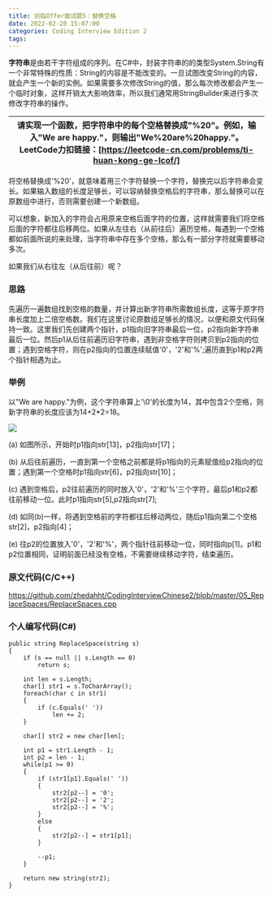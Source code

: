 ```yaml
---
title: 剑指Offer面试题5：替换空格
date: 2022-02-20 15:07:00
categories: Coding Interview Edition 2
tags:
---
```


**字符串**是由若干字符组成的序列。在C#中，封装字符串的的类型System.String有一个非常特殊的性质：String的内容是不能改变的。一旦试图改变String的内容，就会产生一个新的实例。如果需要多次修改String的值，那么每次修改都会产生一个临时对象，这样开销太大影响效率，所以我们通常用StringBuilder来进行多次修改字符串的操作。

<!--more-->

|请实现一个函数，把字符串中的每个空格替换成"%20"。例如，输入"We are happy."，则输出"We%20are%20happy."。</br> LeetCode力扣链接：[https://leetcode-cn.com/problems/ti-huan-kong-ge-lcof/]|
|---|

将空格替换成'%20'，就意味着用三个字符替换一个字符，替换完以后字符串会变长。如果输入数组的长度足够长，可以容纳替换空格后的字符串，那么替换可以在原数组中进行，否则需要创建一个新数组。

可以想象，新加入的字符会占用原来空格后面字符的位置，这样就需要我们将空格后面的字符都往后移两位。如果从左往右（从前往后）遍历空格，每遇到一个空格都如前面所说的来处理，当字符串中存在多个空格，那么有一部分字符就需要移动多次。

如果我们从右往左（从后往前）呢？

### 思路
先遍历一遍数组找到空格的数量，并计算出新字符串所需数组长度，这等于原字符串长度加上二倍空格数。我们在这里讨论原数组足够长的情况，以便和原文代码保持一致。这里我们先创建两个指针，p1指向旧字符串最后一位，p2指向新字符串最后一位。然后p1从后往前遍历旧字符串，遇到非空格字符则拷贝到p2指向的位置；遇到空格字符，则在p2指向的位置连续赋值'0'，'2'和'%';遍历直到p1和p2两个指针相遇为止。

### 举例
以"We are happy."为例，这个字符串算上'\0'的长度为14，其中包含2个空格，则新字符串的长度应该为14+2*2=18。

![](/2022/02/20/coding-interview/coding-interview-5/replace-space.jpg)

(a) 如图所示，开始时p1指向str[13]，p2指向str[17]；

(b) 从后往前遍历，一直到第一个空格之前都是将p1指向的元素赋值给p2指向的位置；遇到第一个空格时p1指向str[6]，p2指向str[10]；

(c) 遇到空格后，p2往前遍历的同时放入'0'，'2'和'%'三个字符，最后p1和p2都往前移动一位。此时p1指向str[5],p2指向str[7];

(d) 如同(b)一样，将遇到空格前的字符都往后移动两位，随后p1指向第二个空格str[2]，p2指向[4]；

(e) 往p2的位置放入'0'，'2'和'%'，两个指针往前移动一位，同时指向p[1]。p1和p2位置相同，证明前面已经没有空格，不需要继续移动字符，结束遍历。

### 原文代码(C/C++)
https://github.com/zhedahht/CodingInterviewChinese2/blob/master/05_ReplaceSpaces/ReplaceSpaces.cpp

### 个人编写代码(C#)
```
public string ReplaceSpace(string s)
{
    if (s == null || s.Length == 0)
        return s;

    int len = s.Length;
    char[] str1 = s.ToCharArray();
    foreach(char c in str1)
    {
        if (c.Equals(' '))
            len += 2;
    }
    
    char[] str2 = new char[len];

    int p1 = str1.Length - 1;
    int p2 = len - 1;
    while(p1 >= 0)
    {
        if (str1[p1].Equals(' '))
        {
            str2[p2--] = '0';
            str2[p2--] = '2';
            str2[p2--] = '%';
        }
        else
        {
            str2[p2--] = str1[p1];
        }

        --p1;
    }

    return new string(str2);
}
```
